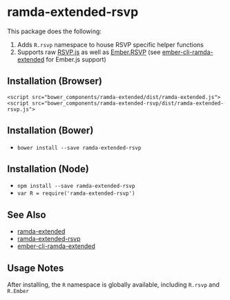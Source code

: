 # ramda-extended-rsvp

This package does the following:

1. Adds `R.rsvp` namespace to house RSVP specific helper functions
2. Supports raw [RSVP.js](https://github.com/tildeio/rsvp.js/) as well as [Ember.RSVP](http://emberjs.com/api/classes/RSVP.html) (see [ember-cli-ramda-extended](https://github.com/mediasuitenz/ramda-extended) for Ember.js support)


## Installation (Browser)

```
<script src="bower_components/ramda-extended/dist/ramda-extended.js">
<script src="bower_components/ramda-extended-rsvp/dist/ramda-extended-rsvp.js">
```

## Installation (Bower)

* `bower install --save ramda-extended-rsvp`

## Installation (Node)

* `npm install --save ramda-extended-rsvp`
* `var R = require('ramda-extended-rsvp')`


## See Also

* [ramda-extended](https://github.com/mediasuitenz/ramda-extended)
* [ramda-extended-rsvp](https://github.com/mediasuitenz/ramda-extended-rsvp)
* [ember-cli-ramda-extended](https://github.com/mediasuitenz/ember-cli-ramda-extended)



## Usage Notes

After installing, the `R` namespace is globally available, including `R.rsvp` and `R.Ember`

